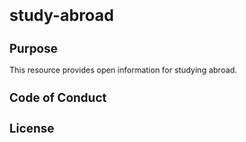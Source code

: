 # study-abroad

## Purpose
This resource provides open information for studying abroad. 

## Code of Conduct

## License
